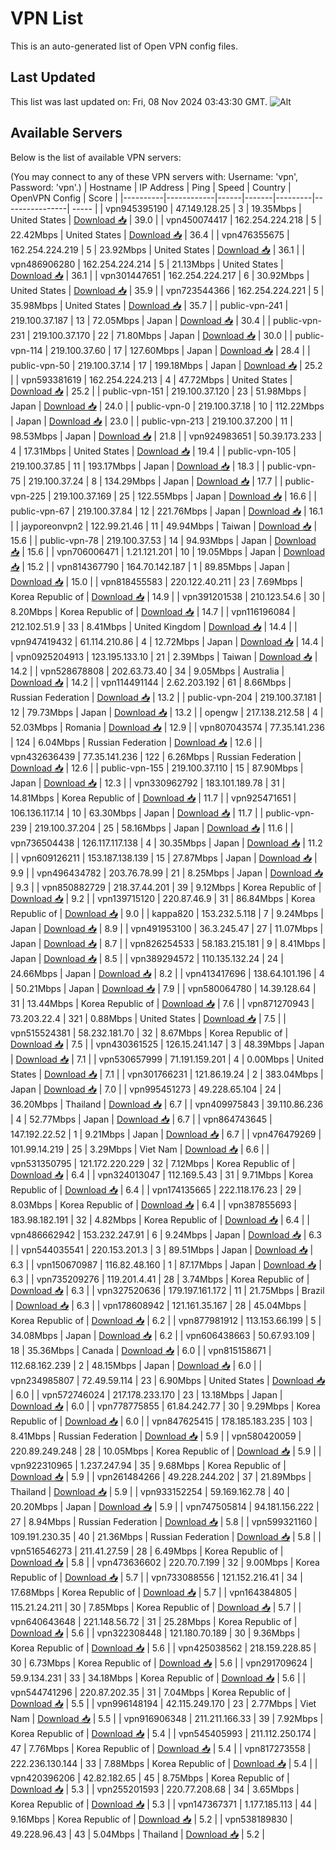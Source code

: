 # VPN List

This is an auto-generated list of Open VPN config files.

## Last Updated

This list was last updated on: Fri, 08 Nov 2024 03:43:30 GMT.
![Alt](https://repobeats.axiom.co/api/embed/186b98318ef1479477931607c1ad7d823f12451f.svg "Repobeats analytics image")

## Available Servers

Below is the list of available VPN servers:

(You may connect to any of these VPN servers with: Username: 'vpn', Password: 'vpn'.)
| Hostname | IP Address | Ping | Speed | Country | OpenVPN Config | Score |
|----------|------------|------|-------|---------|----------------| ----- |
| vpn945395190 | 47.149.128.25 | 3 | 19.35Mbps | United States | [Download 📥](./configs/server_0_US.ovpn) | 39.0 |
| vpn450074417 | 162.254.224.218 | 5 | 22.42Mbps | United States | [Download 📥](./configs/server_1_US.ovpn) | 36.4 |
| vpn476355675 | 162.254.224.219 | 5 | 23.92Mbps | United States | [Download 📥](./configs/server_2_US.ovpn) | 36.1 |
| vpn486906280 | 162.254.224.214 | 5 | 21.13Mbps | United States | [Download 📥](./configs/server_3_US.ovpn) | 36.1 |
| vpn301447651 | 162.254.224.217 | 6 | 30.92Mbps | United States | [Download 📥](./configs/server_4_US.ovpn) | 35.9 |
| vpn723544366 | 162.254.224.221 | 5 | 35.98Mbps | United States | [Download 📥](./configs/server_5_US.ovpn) | 35.7 |
| public-vpn-241 | 219.100.37.187 | 13 | 72.05Mbps | Japan | [Download 📥](./configs/server_6_JP.ovpn) | 30.4 |
| public-vpn-231 | 219.100.37.170 | 22 | 71.80Mbps | Japan | [Download 📥](./configs/server_7_JP.ovpn) | 30.0 |
| public-vpn-114 | 219.100.37.60 | 17 | 127.60Mbps | Japan | [Download 📥](./configs/server_8_JP.ovpn) | 28.4 |
| public-vpn-50 | 219.100.37.14 | 17 | 199.18Mbps | Japan | [Download 📥](./configs/server_9_JP.ovpn) | 25.2 |
| vpn593381619 | 162.254.224.213 | 4 | 47.72Mbps | United States | [Download 📥](./configs/server_10_US.ovpn) | 25.2 |
| public-vpn-151 | 219.100.37.120 | 23 | 51.98Mbps | Japan | [Download 📥](./configs/server_11_JP.ovpn) | 24.0 |
| public-vpn-0 | 219.100.37.18 | 10 | 112.22Mbps | Japan | [Download 📥](./configs/server_12_JP.ovpn) | 23.0 |
| public-vpn-213 | 219.100.37.200 | 11 | 98.53Mbps | Japan | [Download 📥](./configs/server_13_JP.ovpn) | 21.8 |
| vpn924983651 | 50.39.173.233 | 4 | 17.31Mbps | United States | [Download 📥](./configs/server_14_US.ovpn) | 19.4 |
| public-vpn-105 | 219.100.37.85 | 11 | 193.17Mbps | Japan | [Download 📥](./configs/server_15_JP.ovpn) | 18.3 |
| public-vpn-75 | 219.100.37.24 | 8 | 134.29Mbps | Japan | [Download 📥](./configs/server_16_JP.ovpn) | 17.7 |
| public-vpn-225 | 219.100.37.169 | 25 | 122.55Mbps | Japan | [Download 📥](./configs/server_17_JP.ovpn) | 16.6 |
| public-vpn-67 | 219.100.37.84 | 12 | 221.76Mbps | Japan | [Download 📥](./configs/server_18_JP.ovpn) | 16.1 |
| jayporeonvpn2 | 122.99.21.46 | 11 | 49.94Mbps | Taiwan | [Download 📥](./configs/server_19_TW.ovpn) | 15.6 |
| public-vpn-78 | 219.100.37.53 | 14 | 94.93Mbps | Japan | [Download 📥](./configs/server_20_JP.ovpn) | 15.6 |
| vpn706006471 | 1.21.121.201 | 10 | 19.05Mbps | Japan | [Download 📥](./configs/server_21_JP.ovpn) | 15.2 |
| vpn814367790 | 164.70.142.187 | 1 | 89.85Mbps | Japan | [Download 📥](./configs/server_22_JP.ovpn) | 15.0 |
| vpn818455583 | 220.122.40.211 | 23 | 7.69Mbps | Korea Republic of | [Download 📥](./configs/server_23_KR.ovpn) | 14.9 |
| vpn391201538 | 210.123.54.6 | 30 | 8.20Mbps | Korea Republic of | [Download 📥](./configs/server_24_KR.ovpn) | 14.7 |
| vpn116196084 | 212.102.51.9 | 33 | 8.41Mbps | United Kingdom | [Download 📥](./configs/server_25_GB.ovpn) | 14.4 |
| vpn947419432 | 61.114.210.86 | 4 | 12.72Mbps | Japan | [Download 📥](./configs/server_26_JP.ovpn) | 14.4 |
| vpn0925204913 | 123.195.133.10 | 21 | 2.39Mbps | Taiwan | [Download 📥](./configs/server_27_TW.ovpn) | 14.2 |
| vpn528678808 | 202.63.73.40 | 34 | 9.05Mbps | Australia | [Download 📥](./configs/server_28_AU.ovpn) | 14.2 |
| vpn114491144 | 2.62.203.192 | 61 | 8.66Mbps | Russian Federation | [Download 📥](./configs/server_29_RU.ovpn) | 13.2 |
| public-vpn-204 | 219.100.37.181 | 12 | 79.73Mbps | Japan | [Download 📥](./configs/server_30_JP.ovpn) | 13.2 |
| opengw | 217.138.212.58 | 4 | 52.03Mbps | Romania | [Download 📥](./configs/server_31_RO.ovpn) | 12.9 |
| vpn807043574 | 77.35.141.236 | 124 | 6.04Mbps | Russian Federation | [Download 📥](./configs/server_32_RU.ovpn) | 12.6 |
| vpn432636439 | 77.35.141.236 | 122 | 6.26Mbps | Russian Federation | [Download 📥](./configs/server_33_RU.ovpn) | 12.6 |
| public-vpn-155 | 219.100.37.110 | 15 | 87.90Mbps | Japan | [Download 📥](./configs/server_34_JP.ovpn) | 12.3 |
| vpn330962792 | 183.101.189.78 | 31 | 14.81Mbps | Korea Republic of | [Download 📥](./configs/server_35_KR.ovpn) | 11.7 |
| vpn925471651 | 106.136.117.14 | 10 | 63.30Mbps | Japan | [Download 📥](./configs/server_36_JP.ovpn) | 11.7 |
| public-vpn-239 | 219.100.37.204 | 25 | 58.16Mbps | Japan | [Download 📥](./configs/server_37_JP.ovpn) | 11.6 |
| vpn736504438 | 126.117.117.138 | 4 | 30.35Mbps | Japan | [Download 📥](./configs/server_38_JP.ovpn) | 11.2 |
| vpn609126211 | 153.187.138.139 | 15 | 27.87Mbps | Japan | [Download 📥](./configs/server_39_JP.ovpn) | 9.9 |
| vpn496434782 | 203.76.78.99 | 21 | 8.25Mbps | Japan | [Download 📥](./configs/server_40_JP.ovpn) | 9.3 |
| vpn850882729 | 218.37.44.201 | 39 | 9.12Mbps | Korea Republic of | [Download 📥](./configs/server_41_KR.ovpn) | 9.2 |
| vpn139715120 | 220.87.46.9 | 31 | 86.84Mbps | Korea Republic of | [Download 📥](./configs/server_42_KR.ovpn) | 9.0 |
| kappa820 | 153.232.5.118 | 7 | 9.24Mbps | Japan | [Download 📥](./configs/server_43_JP.ovpn) | 8.9 |
| vpn491953100 | 36.3.245.47 | 27 | 11.07Mbps | Japan | [Download 📥](./configs/server_44_JP.ovpn) | 8.7 |
| vpn826254533 | 58.183.215.181 | 9 | 8.41Mbps | Japan | [Download 📥](./configs/server_45_JP.ovpn) | 8.5 |
| vpn389294572 | 110.135.132.24 | 24 | 24.66Mbps | Japan | [Download 📥](./configs/server_46_JP.ovpn) | 8.2 |
| vpn413417696 | 138.64.101.196 | 4 | 50.21Mbps | Japan | [Download 📥](./configs/server_47_JP.ovpn) | 7.9 |
| vpn580064780 | 14.39.128.64 | 31 | 13.44Mbps | Korea Republic of | [Download 📥](./configs/server_48_KR.ovpn) | 7.6 |
| vpn871270943 | 73.203.22.4 | 321 | 0.88Mbps | United States | [Download 📥](./configs/server_49_US.ovpn) | 7.5 |
| vpn515524381 | 58.232.181.70 | 32 | 8.67Mbps | Korea Republic of | [Download 📥](./configs/server_50_KR.ovpn) | 7.5 |
| vpn430361525 | 126.15.241.147 | 3 | 48.39Mbps | Japan | [Download 📥](./configs/server_51_JP.ovpn) | 7.1 |
| vpn530657999 | 71.191.159.201 | 4 | 0.00Mbps | United States | [Download 📥](./configs/server_52_US.ovpn) | 7.1 |
| vpn301766231 | 121.86.19.24 | 2 | 383.04Mbps | Japan | [Download 📥](./configs/server_53_JP.ovpn) | 7.0 |
| vpn995451273 | 49.228.65.104 | 24 | 36.20Mbps | Thailand | [Download 📥](./configs/server_54_TH.ovpn) | 6.7 |
| vpn409975843 | 39.110.86.236 | 4 | 52.77Mbps | Japan | [Download 📥](./configs/server_55_JP.ovpn) | 6.7 |
| vpn864743645 | 147.192.22.52 | 1 | 9.21Mbps | Japan | [Download 📥](./configs/server_56_JP.ovpn) | 6.7 |
| vpn476479269 | 101.99.14.219 | 25 | 3.29Mbps | Viet Nam | [Download 📥](./configs/server_57_VN.ovpn) | 6.6 |
| vpn531350795 | 121.172.220.229 | 32 | 7.12Mbps | Korea Republic of | [Download 📥](./configs/server_58_KR.ovpn) | 6.4 |
| vpn324013047 | 112.169.5.43 | 31 | 9.71Mbps | Korea Republic of | [Download 📥](./configs/server_59_KR.ovpn) | 6.4 |
| vpn174135665 | 222.118.176.23 | 29 | 8.03Mbps | Korea Republic of | [Download 📥](./configs/server_60_KR.ovpn) | 6.4 |
| vpn387855693 | 183.98.182.191 | 32 | 4.82Mbps | Korea Republic of | [Download 📥](./configs/server_61_KR.ovpn) | 6.4 |
| vpn486662942 | 153.232.247.91 | 6 | 9.24Mbps | Japan | [Download 📥](./configs/server_62_JP.ovpn) | 6.3 |
| vpn544035541 | 220.153.201.3 | 3 | 89.51Mbps | Japan | [Download 📥](./configs/server_63_JP.ovpn) | 6.3 |
| vpn150670987 | 116.82.48.160 | 1 | 87.17Mbps | Japan | [Download 📥](./configs/server_64_JP.ovpn) | 6.3 |
| vpn735209276 | 119.201.4.41 | 28 | 3.74Mbps | Korea Republic of | [Download 📥](./configs/server_65_KR.ovpn) | 6.3 |
| vpn327520636 | 179.197.161.172 | 11 | 21.75Mbps | Brazil | [Download 📥](./configs/server_66_BR.ovpn) | 6.3 |
| vpn178608942 | 121.161.35.167 | 28 | 45.04Mbps | Korea Republic of | [Download 📥](./configs/server_67_KR.ovpn) | 6.2 |
| vpn877981912 | 113.153.66.199 | 5 | 34.08Mbps | Japan | [Download 📥](./configs/server_68_JP.ovpn) | 6.2 |
| vpn606438663 | 50.67.93.109 | 18 | 35.36Mbps | Canada | [Download 📥](./configs/server_69_CA.ovpn) | 6.0 |
| vpn815158671 | 112.68.162.239 | 2 | 48.15Mbps | Japan | [Download 📥](./configs/server_70_JP.ovpn) | 6.0 |
| vpn234985807 | 72.49.59.114 | 23 | 6.90Mbps | United States | [Download 📥](./configs/server_71_US.ovpn) | 6.0 |
| vpn572746024 | 217.178.233.170 | 23 | 13.18Mbps | Japan | [Download 📥](./configs/server_72_JP.ovpn) | 6.0 |
| vpn778775855 | 61.84.242.77 | 30 | 9.29Mbps | Korea Republic of | [Download 📥](./configs/server_73_KR.ovpn) | 6.0 |
| vpn847625415 | 178.185.183.235 | 103 | 8.41Mbps | Russian Federation | [Download 📥](./configs/server_74_RU.ovpn) | 5.9 |
| vpn580420059 | 220.89.249.248 | 28 | 10.05Mbps | Korea Republic of | [Download 📥](./configs/server_75_KR.ovpn) | 5.9 |
| vpn922310965 | 1.237.247.94 | 35 | 9.68Mbps | Korea Republic of | [Download 📥](./configs/server_76_KR.ovpn) | 5.9 |
| vpn261484266 | 49.228.244.202 | 37 | 21.89Mbps | Thailand | [Download 📥](./configs/server_77_TH.ovpn) | 5.9 |
| vpn933152254 | 59.169.162.78 | 40 | 20.20Mbps | Japan | [Download 📥](./configs/server_78_JP.ovpn) | 5.9 |
| vpn747505814 | 94.181.156.222 | 27 | 8.94Mbps | Russian Federation | [Download 📥](./configs/server_79_RU.ovpn) | 5.8 |
| vpn599321160 | 109.191.230.35 | 40 | 21.36Mbps | Russian Federation | [Download 📥](./configs/server_80_RU.ovpn) | 5.8 |
| vpn516546273 | 211.41.27.59 | 28 | 6.49Mbps | Korea Republic of | [Download 📥](./configs/server_81_KR.ovpn) | 5.8 |
| vpn473636602 | 220.70.7.199 | 32 | 9.00Mbps | Korea Republic of | [Download 📥](./configs/server_82_KR.ovpn) | 5.7 |
| vpn733088556 | 121.152.216.41 | 34 | 17.68Mbps | Korea Republic of | [Download 📥](./configs/server_83_KR.ovpn) | 5.7 |
| vpn164384805 | 115.21.24.211 | 30 | 7.85Mbps | Korea Republic of | [Download 📥](./configs/server_84_KR.ovpn) | 5.7 |
| vpn640643648 | 221.148.56.72 | 31 | 25.28Mbps | Korea Republic of | [Download 📥](./configs/server_85_KR.ovpn) | 5.6 |
| vpn322308448 | 121.180.70.189 | 30 | 9.36Mbps | Korea Republic of | [Download 📥](./configs/server_86_KR.ovpn) | 5.6 |
| vpn425038562 | 218.159.228.85 | 30 | 6.73Mbps | Korea Republic of | [Download 📥](./configs/server_87_KR.ovpn) | 5.6 |
| vpn291709624 | 59.9.134.231 | 33 | 34.18Mbps | Korea Republic of | [Download 📥](./configs/server_88_KR.ovpn) | 5.6 |
| vpn544741296 | 220.87.202.35 | 31 | 7.04Mbps | Korea Republic of | [Download 📥](./configs/server_89_KR.ovpn) | 5.5 |
| vpn996148194 | 42.115.249.170 | 23 | 2.77Mbps | Viet Nam | [Download 📥](./configs/server_90_VN.ovpn) | 5.5 |
| vpn916906348 | 211.211.166.33 | 39 | 7.92Mbps | Korea Republic of | [Download 📥](./configs/server_91_KR.ovpn) | 5.4 |
| vpn545405993 | 211.112.250.174 | 47 | 7.76Mbps | Korea Republic of | [Download 📥](./configs/server_92_KR.ovpn) | 5.4 |
| vpn817273558 | 222.236.130.144 | 33 | 7.88Mbps | Korea Republic of | [Download 📥](./configs/server_93_KR.ovpn) | 5.4 |
| vpn420396206 | 42.82.182.65 | 45 | 8.75Mbps | Korea Republic of | [Download 📥](./configs/server_94_KR.ovpn) | 5.3 |
| vpn255201593 | 220.77.208.68 | 34 | 3.65Mbps | Korea Republic of | [Download 📥](./configs/server_95_KR.ovpn) | 5.3 |
| vpn147367371 | 1.177.185.113 | 44 | 9.16Mbps | Korea Republic of | [Download 📥](./configs/server_96_KR.ovpn) | 5.2 |
| vpn538189830 | 49.228.96.43 | 43 | 5.04Mbps | Thailand | [Download 📥](./configs/server_97_TH.ovpn) | 5.2 |
